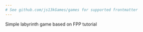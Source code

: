 ```yaml
---
# See github.com/js13kGames/games for supported frontmatter
---
```

Simple labyrinth game based on FPP tutorial